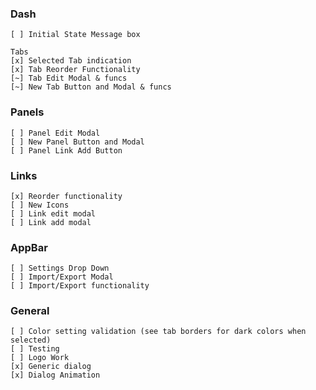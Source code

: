 ### Dash
    [ ] Initial State Message box

    Tabs
    [x] Selected Tab indication
    [x] Tab Reorder Functionality
    [~] Tab Edit Modal & funcs
    [~] New Tab Button and Modal & funcs

### Panels
    [ ] Panel Edit Modal
    [ ] New Panel Button and Modal
    [ ] Panel Link Add Button

### Links
    [x] Reorder functionality
    [ ] New Icons
    [ ] Link edit modal
    [ ] Link add modal

### AppBar 
    [ ] Settings Drop Down
    [ ] Import/Export Modal
    [ ] Import/Export functionality

### General
    [ ] Color setting validation (see tab borders for dark colors when selected)
    [ ] Testing
    [ ] Logo Work
    [x] Generic dialog
    [x] Dialog Animation